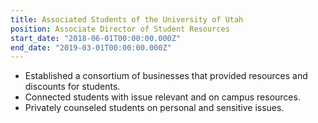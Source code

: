 ```yaml
---
title: Associated Students of the University of Utah
position: Associate Director of Student Resources
start_date: "2018-06-01T00:00:00.000Z"
end_date: "2019-03-01T00:00:00.000Z"
---
```


- Established a consortium of businesses that provided resources and discounts for students.
- Connected students with issue relevant and on campus resources.
- Privately counseled students on personal and sensitive issues.
